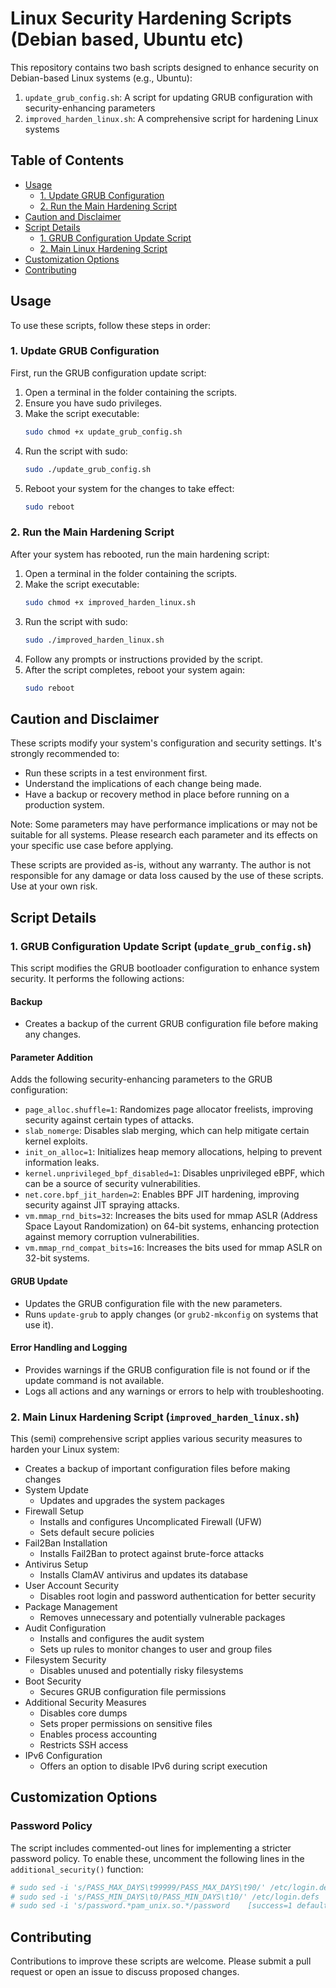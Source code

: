 # Linux Security Hardening Scripts (Debian based, Ubuntu etc)

This repository contains two bash scripts designed to enhance security on Debian-based Linux systems (e.g., Ubuntu):

1. `update_grub_config.sh`: A script for updating GRUB configuration with security-enhancing parameters
2. `improved_harden_linux.sh`: A comprehensive script for hardening Linux systems

## Table of Contents
- [Usage](#usage)
  - [1. Update GRUB Configuration](#1-update-grub-configuration)
  - [2. Run the Main Hardening Script](#2-run-the-main-hardening-script)
- [Caution and Disclaimer](#caution-and-disclaimer)
- [Script Details](#script-details)
  - [1. GRUB Configuration Update Script](#1-grub-configuration-update-script-update_grub_configsh)
  - [2. Main Linux Hardening Script](#2-main-linux-hardening-script-improved_harden_linuxsh)
- [Customization Options](#customization-options)
- [Contributing](#contributing)

## Usage

To use these scripts, follow these steps in order:

### 1. Update GRUB Configuration

First, run the GRUB configuration update script:

1. Open a terminal in the folder containing the scripts.
2. Ensure you have sudo privileges.
3. Make the script executable:
   ```bash
   sudo chmod +x update_grub_config.sh
   ```
4. Run the script with sudo:
   ```bash
   sudo ./update_grub_config.sh
   ```
5. Reboot your system for the changes to take effect:
   ```bash
   sudo reboot
   ```

### 2. Run the Main Hardening Script

After your system has rebooted, run the main hardening script:

1. Open a terminal in the folder containing the scripts.
2. Make the script executable:
   ```bash
   sudo chmod +x improved_harden_linux.sh
   ```
3. Run the script with sudo:
   ```bash
   sudo ./improved_harden_linux.sh
   ```
4. Follow any prompts or instructions provided by the script.
5. After the script completes, reboot your system again:
   ```bash
   sudo reboot
   ```

## Caution and Disclaimer

These scripts modify your system's configuration and security settings. It's strongly recommended to:
- Run these scripts in a test environment first.
- Understand the implications of each change being made.
- Have a backup or recovery method in place before running on a production system.

Note: Some parameters may have performance implications or may not be suitable for all systems. Please research each parameter and its effects on your specific use case before applying.

These scripts are provided as-is, without any warranty. The author is not responsible for any damage or data loss caused by the use of these scripts. Use at your own risk.

## Script Details

### 1. GRUB Configuration Update Script (`update_grub_config.sh`)

This script modifies the GRUB bootloader configuration to enhance system security. It performs the following actions:

#### Backup
- Creates a backup of the current GRUB configuration file before making any changes.

#### Parameter Addition
Adds the following security-enhancing parameters to the GRUB configuration:

- `page_alloc.shuffle=1`: Randomizes page allocator freelists, improving security against certain types of attacks.
- `slab_nomerge`: Disables slab merging, which can help mitigate certain kernel exploits.
- `init_on_alloc=1`: Initializes heap memory allocations, helping to prevent information leaks.
- `kernel.unprivileged_bpf_disabled=1`: Disables unprivileged eBPF, which can be a source of security vulnerabilities.
- `net.core.bpf_jit_harden=2`: Enables BPF JIT hardening, improving security against JIT spraying attacks.
- `vm.mmap_rnd_bits=32`: Increases the bits used for mmap ASLR (Address Space Layout Randomization) on 64-bit systems, enhancing protection against memory corruption vulnerabilities.
- `vm.mmap_rnd_compat_bits=16`: Increases the bits used for mmap ASLR on 32-bit systems.

#### GRUB Update
- Updates the GRUB configuration file with the new parameters.
- Runs `update-grub` to apply changes (or `grub2-mkconfig` on systems that use it).

#### Error Handling and Logging
- Provides warnings if the GRUB configuration file is not found or if the update command is not available.
- Logs all actions and any warnings or errors to help with troubleshooting.

### 2. Main Linux Hardening Script (`improved_harden_linux.sh`)

This (semi) comprehensive script applies various security measures to harden your Linux system:

- Creates a backup of important configuration files before making changes
- System Update
  - Updates and upgrades the system packages
- Firewall Setup
  - Installs and configures Uncomplicated Firewall (UFW)
  - Sets default secure policies
- Fail2Ban Installation
  - Installs Fail2Ban to protect against brute-force attacks
- Antivirus Setup
  - Installs ClamAV antivirus and updates its database
- User Account Security
  - Disables root login and password authentication for better security
- Package Management
  - Removes unnecessary and potentially vulnerable packages
- Audit Configuration
  - Installs and configures the audit system
  - Sets up rules to monitor changes to user and group files
- Filesystem Security
  - Disables unused and potentially risky filesystems
- Boot Security
  - Secures GRUB configuration file permissions
- Additional Security Measures
  - Disables core dumps
  - Sets proper permissions on sensitive files
  - Enables process accounting
  - Restricts SSH access
- IPv6 Configuration
  - Offers an option to disable IPv6 during script execution

## Customization Options

### Password Policy

The script includes commented-out lines for implementing a stricter password policy. To enable these, uncomment the following lines in the `additional_security()` function:

```bash
# sudo sed -i 's/PASS_MAX_DAYS\t99999/PASS_MAX_DAYS\t90/' /etc/login.defs
# sudo sed -i 's/PASS_MIN_DAYS\t0/PASS_MIN_DAYS\t10/' /etc/login.defs
# sudo sed -i 's/password.*pam_unix.so.*/password    [success=1 default=ignore]    pam_unix.so obscure sha512 minlen=14/' /etc/pam.d/common-password
```

## Contributing

Contributions to improve these scripts are welcome. Please submit a pull request or open an issue to discuss proposed changes.
